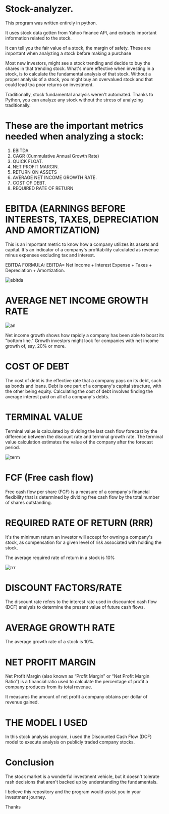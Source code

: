 # Stock-analyzer.
This program was written entirely in python.

It uses stock data gotten from Yahoo finance API, and extracts important information related to the stock.

It can tell you the fair value of a stock, the margin of safety. These are important when analyzing a stock before making a purchase

Most new investors, might see a stock trending and decide to buy the shares in that trending stock.
What's more effective when investing in a stock, is to calculate the fundamental analysis of that stock. 
Without a proper analysis of a stock, you might buy an overvalued stock and that could lead toa poor returns on investment.

Traditionally, stock fundamental analysis weren't automated. Thanks to Python, you can analyze any stock without the stress of analyzing traditionally.

# These are the important metrics needed when analyzing a stock:

1. EBITDA
2. CAGR (Cummulative Annual Growth Rate)
3. QUICK FLOAT.
4. NET PROFIT MARGIN.
5. RETURN ON ASSETS
6. AVERAGE NET INCOME GROWTH RATE.
7. COST OF DEBT.
8. REQUIRED RATE OF RETURN


# EBITDA (EARNINGS BEFORE INTERESTS, TAXES, DEPRECIATION AND AMORTIZATION)
This is an important metric to know how a company utilizes its assets and capital.
It's an indicator of a company's profitability calculated as revenue minus expenses excluding tax and interest.

EBITDA FORMULA:
EBITDA= Net Income + Interest Expense + Taxes + Depreciation + Amortization.

![ebitda](https://user-images.githubusercontent.com/56232734/193130196-e502d97e-b123-4cb2-82d5-55e9e13ecb09.PNG)


# AVERAGE NET INCOME GROWTH RATE

![an](https://user-images.githubusercontent.com/56232734/193132319-bc6fb1c8-b9f1-476f-a2df-4d65aa334450.PNG)


Net income growth shows how rapidly a company has been able to boost its "bottom line." 
Growth investors might look for companies with net income growth of, say, 20% or more.

# COST OF DEBT
The cost of debt is the effective rate that a company pays on its debt, such as bonds and loans. Debt is one part of a company's capital structure, with the other being equity. 
Calculating the cost of debt involves finding the average interest paid on all of a company's debts.

# TERMINAL VALUE

Terminal value is calculated by dividing the last cash flow forecast by the difference between the discount rate and terminal growth rate. 
The terminal value calculation estimates the value of the company after the forecast period.


![term](https://user-images.githubusercontent.com/56232734/193134052-e49e4301-03b5-48a1-9e3d-0622eaebf9a1.PNG)



# FCF (Free cash flow)


Free cash flow per share (FCF) is a measure of a company's financial flexibility that is determined by dividing free cash flow by the total number of shares outstanding.

# REQUIRED RATE OF RETURN (RRR)

It's the minimum return an investor will accept for owning a company's stock, as compensation for a given level of risk associated with holding the stock.

The average required rate of return in a stock is 10%


![rrr](https://user-images.githubusercontent.com/56232734/193135538-1a23cdd3-d8b4-402b-887c-9b532223719c.PNG)




# DISCOUNT FACTORS/RATE
The discount rate refers to the interest rate used in discounted cash flow (DCF) analysis to determine the present value of future cash flows.

# AVERAGE GROWTH RATE
The average growth rate of a stock is 10%.

# NET PROFIT MARGIN
Net Profit Margin (also known as “Profit Margin” or “Net Profit Margin Ratio”) is a financial ratio used to calculate the percentage of profit a company produces from its total revenue.

It measures the amount of net profit a company obtains per dollar of revenue gained.

# THE MODEL I USED
In this stock analysis program, i used the Discounted Cash Flow (DCF) model to execute analysis on publicly traded company stocks.

# Conclusion
The stock market is a wonderful investment vehicle, but it doesn't tolerate rash decisions that aren't backed up by understanding the fundamentals.


I believe this repository and the program would assist you in your investment journey.

Thanks
